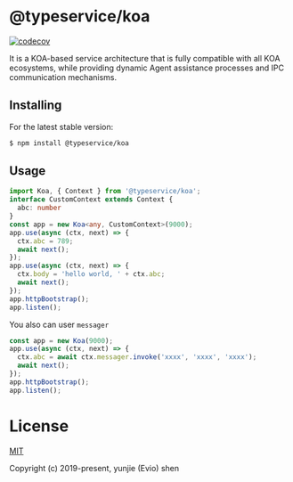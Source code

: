 # @typeservice/koa

[![codecov](https://codecov.io/gh/typeservice/koa/branch/master/graph/badge.svg)](https://codecov.io/gh/typeservice/koa)

It is a KOA-based service architecture that is fully compatible with all KOA ecosystems, while providing dynamic Agent assistance processes and IPC communication mechanisms.

## Installing

For the latest stable version:

```bash
$ npm install @typeservice/koa
```

## Usage

```ts
import Koa, { Context } from '@typeservice/koa';
interface CustomContext extends Context {
  abc: number
}
const app = new Koa<any, CustomContext>(9000);
app.use(async (ctx, next) => {
  ctx.abc = 789;
  await next();
});
app.use(async (ctx, next) => {
  ctx.body = 'hello world, ' + ctx.abc;
  await next();
});
app.httpBootstrap();
app.listen();
```

You also can user `messager`

```ts
const app = new Koa(9000);
app.use(async (ctx, next) => {
  ctx.abc = await ctx.messager.invoke('xxxx', 'xxxx', 'xxxx');
  await next();
});
app.httpBootstrap();
app.listen();
```

# License

[MIT](http://opensource.org/licenses/MIT)

Copyright (c) 2019-present, yunjie (Evio) shen
